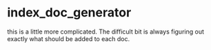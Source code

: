 # index_doc_generator
this is a little more complicated. The difficult bit is always figuring out exactly what should be added to each doc.

